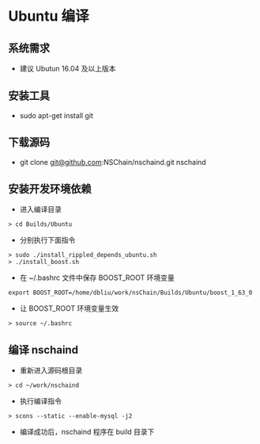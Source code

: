 # Ubuntu 编译
## 系统需求
- 建议 Ubutun 16.04 及以上版本

## 安装工具
- sudo apt-get install git

## 下载源码
- git clone git@github.com:NSChain/nschaind.git nschaind

## 安装开发环境依赖
- 进入编译目录
```
> cd Builds/Ubuntu
```
- 分别执行下面指令
```
> sudo ./install_rippled_depends_ubuntu.sh
> ./install_boost.sh
```
- 在 ~/.bashrc 文件中保存 BOOST_ROOT 环境变量

```
export BOOST_ROOT=/home/dbliu/work/nsChain/Builds/Ubuntu/boost_1_63_0
```
- 让 BOOST_ROOT 环境变量生效
```
> source ~/.bashrc
```

## 编译 nschaind
- 重新进入源码根目录
```
> cd ~/work/nschaind
```
- 执行编译指令
```
> scons --static --enable-mysql -j2
```
- 编译成功后，nschaind 程序在 build 目录下